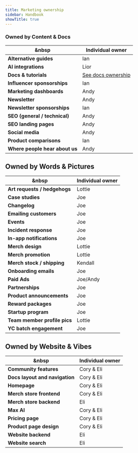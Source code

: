 ```yaml
---
title: Marketing ownership
sidebar: Handbook
showTitle: true
---
```


### Owned by Content & Docs

| &nbsp                           | **Individual owner** |
|---------------------------------|----------------------|
| **Alternative guides**          | Ian                  |
| **AI integrations**             | Lior                 |
| **Docs & tutorials**            | [See docs ownership](/handbook/content-and-docs/docs)   |
| **Influencer sponsorships**     | Ian                  |
| **Marketing dashboards**        | Andy                 |
| **Newsletter**                  | Andy                 |
| **Newsletter sponsorships**     | Ian                  |
| **SEO (general / technical)**   | Andy                 |
| **SEO landing pages**           | Andy                 |
| **Social media**                | Andy                 |
| **Product comparisons**         | Ian                  |
| **Where people hear about us**  | Andy                 |

## Owned by Words & Pictures

| &nbsp                                   | **Individual owner** |
|-----------------------------------------|----------------------|
| **Art requests / hedgehogs**            | Lottie               |
| **Case studies**                        | Joe                  |
| **Changelog**                           | Joe                  |
| **Emailing customers**                  | Joe                  |
| **Events**                              | Joe                  |
| **Incident response**                   | Joe                  |
| **In-app notifications**                | Joe                  |
| **Merch design**                        | Lottie               |
| **Merch promotion**                     | Lottie               |
| **Merch stock / shipping**              | Kendall              |
| **Onboarding emails**                   | Joe                  |
| **Paid Ads**                            | Joe/Andy             |
| **Partnerships**                        | Joe                  |
| **Product announcements**               | Joe                  |
| **Reward packages**                     | Joe                  |
| **Startup program**                     | Joe                  |
| **Team member profile pics**            | Lottie               |
| **YC batch engagement**                 | Joe                  |

## Owned by Website & Vibes

| &nbsp                                   | **Individual owner** |
|-----------------------------------------|----------------------|
| **Community features**                  | Cory & Eli           |
| **Docs layout and navigation**          | Cory & Eli           |
| **Homepage**                            | Cory & Eli           |
| **Merch store frontend**                | Cory & Eli           |
| **Merch store backend**                 | Eli                  |
| **Max AI**                              | Cory & Eli           |
| **Pricing page**                        | Cory & Eli           |
| **Product page design**                 | Cory & Eli           |
| **Website backend**                     | Eli                  |
| **Website search**                      | Eli                  |


 